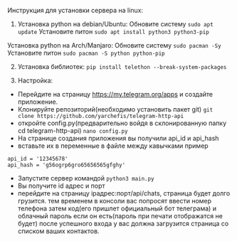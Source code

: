 Инструкция для установки сервера на linux:

1. Установка python на debian/Ubuntu:
Обновите систему
```sudo apt update```
Установите питон
```sudo apt install python3 python3-pip```

Установка python на Arch/Manjaro:
Обновите систему
```sudo pacman -Sy```
Установите питон
```sudo pacman -S python python-pip```


2. Установка библиотек:
```pip install telethon --break-system-packages```


3. Настройка:
- Перейдите на страницу https://my.telegram.org/apps и создайте приложение.
- Клонируйте репозиторий(необходимо установить пакет git)
```git clone https://github.com/yarchefis/telegram-http-api```
- откройте config.py(предварительно войдя в cклонированную папку cd telegram-http-api)
```nano config.py```
- На странице создания приложения вы получили api_id и api_hash
- вставьте их в переменные в файле между кавычками
пример
```
api_id = '12345678'
api_hash = 'g56ogrp6gro65656565gfghy'
```
- Запустите сервер командой ```python3 main.py```
- Вы получите id адрес и порт
- перейдите на страницу ipадрес:порт/api/chats, страница будет долго грузится.
тем временем в консоли вас попросят ввести номер телефона затем код(его пришлет официальный бот телеграма) и облачный пароль если он есть(пароль при печати отображатся не будет)
после успешного входа у вас должна загрузится страница со списком ваших контактов.